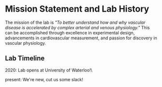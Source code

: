 # Mission Statement and Lab History

The mission of the lab is *"To better understand how and why vascular disease is accelerated by complex arterial and venous physiology."* This can be accomplished through excellence in experimental design, advancements in cardiovascular measurement, and passion for discovery in vascular physiology.

## Lab Timeline
2020: Lab opens at University of Waterloo!\

present: We're new, cut us some slack!
